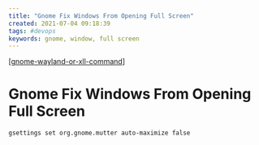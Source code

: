 ```yaml
---
title: "Gnome Fix Windows From Opening Full Screen"
created: 2021-07-04 09:18:39
tags: #devops
keywords: gnome, window, full screen
---
```


[[gnome-wayland-or-xll-command]]

# Gnome Fix Windows From Opening Full Screen

```bash
gsettings set org.gnome.mutter auto-maximize false
```

[//begin]: # "Autogenerated link references for markdown compatibility"
[gnome-wayland-or-xll-command]: gnome-wayland-or-xll-command.md "Gnome Wayland or X11 command"
[//end]: # "Autogenerated link references"

